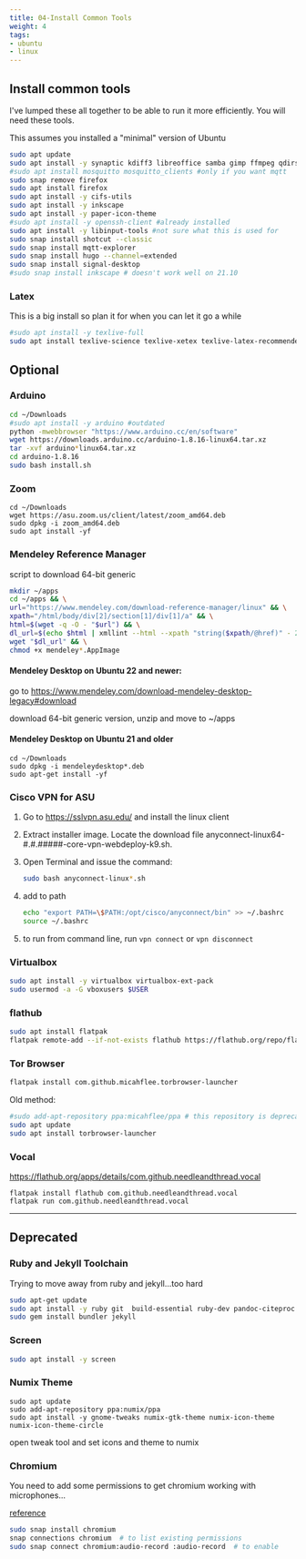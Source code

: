 ```yaml
---
title: 04-Install Common Tools
weight: 4
tags:
- ubuntu
- linux
---
```


## Install common tools

I've lumped these all together to be able to run it more efficiently.  You will need these tools.

This assumes you installed a "minimal" version of Ubuntu

```bash
sudo apt update
sudo apt install -y synaptic kdiff3 libreoffice samba gimp ffmpeg qdirstat net-tools wireguard openresolv fritzing audacity dconf-editor kicad vlc openssh-server remmina usb-creator-gtk gmsh tmux nmap p7zip-full sound-juicer pdfgrep gnome-tweaks webcamoid etherwake ethtool fonts-roboto* libimage-exiftool-perl clementine httrack webhttrack yt-dlp youtube-dl
#sudo apt install mosquitto mosquitto_clients #only if you want mqtt
sudo snap remove firefox
sudo apt install firefox
sudo apt install -y cifs-utils
sudo apt install -y inkscape
sudo apt install -y paper-icon-theme
#sudo apt install -y openssh-client #already installed
sudo apt install -y libinput-tools #not sure what this is used for
sudo snap install shotcut --classic
sudo snap install mqtt-explorer 
sudo snap install hugo --channel=extended
sudo snap install signal-desktop
#sudo snap install inkscape # doesn't work well on 21.10
```


### Latex

This is a big install so plan it for when you can let it go a while

```bash
#sudo apt install -y texlive-full
sudo apt install texlive-science texlive-xetex texlive-latex-recommended texlive-lang-english texlive-fonts-recommended texlive-base
```

## Optional

### Arduino

```bash
cd ~/Downloads
#sudo apt install -y arduino #outdated
python -mwebbrowser "https://www.arduino.cc/en/software"
wget https://downloads.arduino.cc/arduino-1.8.16-linux64.tar.xz
tar -xvf arduino*linux64.tar.xz 
cd arduino-1.8.16
sudo bash install.sh
```


### Zoom

```
cd ~/Downloads
wget https://asu.zoom.us/client/latest/zoom_amd64.deb
sudo dpkg -i zoom_amd64.deb 
sudo apt install -yf
```

### Mendeley Reference Manager

script to download 64-bit generic 

```bash
mkdir ~/apps
cd ~/apps && \
url="https://www.mendeley.com/download-reference-manager/linux" && \
xpath="/html/body/div[2]/section[1]/div[1]/a" && \
html=$(wget -q -O - "$url") && \
dl_url=$(echo $html | xmllint --html --xpath "string($xpath/@href)" - 2>/dev/null | xargs)  && \
wget "$dl_url" && \
chmod +x mendeley*.AppImage
```


#### Mendeley Desktop on Ubuntu 22 and newer:

go to https://www.mendeley.com/download-mendeley-desktop-legacy#download

download 64-bit generic version, unzip and move to ~/apps

#### Mendeley Desktop on Ubuntu 21 and older

```
cd ~/Downloads
sudo dpkg -i mendeleydesktop*.deb
sudo apt-get install -yf
```

### Cisco VPN for ASU

1. Go to <https://sslvpn.asu.edu/> and install the linux client
1. Extract installer image.  Locate the download file anyconnect-linux64-#.#.#####-core-vpn-webdeploy-k9.sh.
1. Open Terminal and issue the command:

    ```bash
    sudo bash anyconnect-linux*.sh
    ```

1. add to path

    ```bash
    echo "export PATH=\$PATH:/opt/cisco/anyconnect/bin" >> ~/.bashrc
    source ~/.bashrc 
    ```
1. to run from command line, run ```vpn connect``` or ```vpn disconnect```


### Virtualbox

```bash
sudo apt install -y virtualbox virtualbox-ext-pack
sudo usermod -a -G vboxusers $USER
```

### flathub

```bash
sudo apt install flatpak
flatpak remote-add --if-not-exists flathub https://flathub.org/repo/flathub.flatpakrepo
```

### Tor Browser

```bash
flatpak install com.github.micahflee.torbrowser-launcher
```

Old method:

```bash
#sudo add-apt-repository ppa:micahflee/ppa # this repository is deprecated
sudo apt update 
sudo apt install torbrowser-launcher
```

### Vocal

<https://flathub.org/apps/details/com.github.needleandthread.vocal>

```
flatpak install flathub com.github.needleandthread.vocal
flatpak run com.github.needleandthread.vocal
```
---

## Deprecated

### Ruby and Jekyll Toolchain

Trying to move away from ruby and jekyll...too hard

```bash
sudo apt-get update 
sudo apt install -y ruby git  build-essential ruby-dev pandoc-citeproc
sudo gem install bundler jekyll
```

### Screen

```bash
sudo apt install -y screen
```



### Numix Theme

```
sudo apt update
sudo add-apt-repository ppa:numix/ppa
sudo apt install -y gnome-tweaks numix-gtk-theme numix-icon-theme numix-icon-theme-circle
```

open tweak tool and set icons and theme to numix




### Chromium

You need to add some permissions to get chromium working with microphones...

[reference](https://askubuntu.com/questions/1148074/i-can-not-use-the-microphone-on-websites-using-chromium)

```bash
sudo snap install chromium
snap connections chromium  # to list existing permissions
sudo snap connect chromium:audio-record :audio-record  # to enable
```










